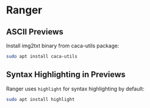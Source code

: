 # Ranger

## ASCII Previews
Install img2txt binary from caca-utils package:
```bash
sudo apt install caca-utils
```

## Syntax Highlighting in Previews
Ranger uses `highlight` for syntax highlighting by default:
```bash
sudo apt install highlight
```
